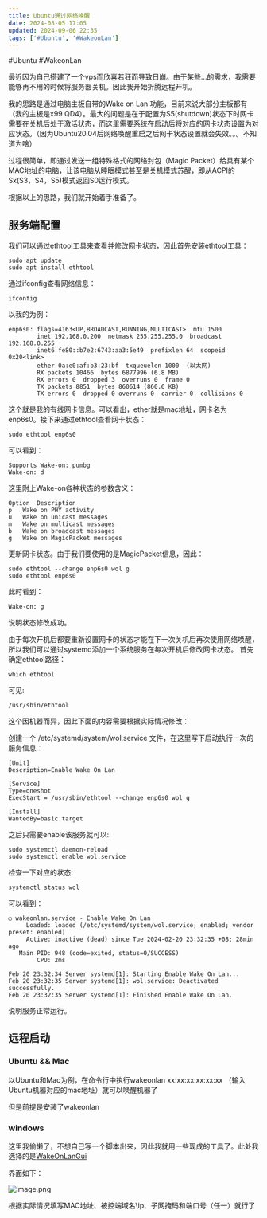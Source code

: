 ```yaml
---
title: Ubuntu通过网络唤醒
date: 2024-08-05 17:05
updated: 2024-09-06 22:35
tags: ['#Ubuntu', '#WakeonLan']
---
```


#Ubuntu #WakeonLan

最近因为自己搭建了一个vps而欣喜若狂而导致日崩。由于某些...的需求，我需要能够再不用的时候将服务器关机。因此我开始折腾远程开机。

我的思路是通过电脑主板自带的Wake on Lan 功能，目前来说大部分主板都有（我的主板是x99 QD4）。最大的问题是在于配置为S5(shutdown)状态下时网卡需要在关机后处于激活状态，而这里需要系统在启动后将对应的网卡状态设置为对应状态。（因为Ubuntu20.04后网络唤醒重启之后网卡状态设置就会失效。。。不知道为啥）

过程很简单，即通过发送一组特殊格式的网络封包（Magic Packet）给具有某个MAC地址的电脑，让该电脑从睡眠模式甚至是关机模式苏醒，即从ACPI的Sx(S3，S4，S5)模式返回S0运行模式。

根据以上的思路，我们就开始着手准备了。

## 服务端配置

我们可以通过ethtool工具来查看并修改网卡状态，因此首先安装ethtool工具：

```
sudo apt update
sudo apt install ethtool
```

通过ifconfig查看网络信息：

```
ifconfig
```

以我的为例：

```
enp6s0: flags=4163<UP,BROADCAST,RUNNING,MULTICAST>  mtu 1500
        inet 192.168.0.200  netmask 255.255.255.0  broadcast 192.168.0.255
        inet6 fe80::b7e2:6743:aa3:5e49  prefixlen 64  scopeid 0x20<link>
        ether 0a:e0:af:b3:23:bf  txqueuelen 1000  (以太网)
        RX packets 10466  bytes 6877996 (6.8 MB)
        RX errors 0  dropped 3  overruns 0  frame 0
        TX packets 8851  bytes 860614 (860.6 KB)
        TX errors 0  dropped 0 overruns 0  carrier 0  collisions 0
```

这个就是我的有线网卡信息。可以看出，ether就是mac地址，网卡名为enp6s0。接下来通过ethtool查看网卡状态：

```
sudo ethtool enp6s0
```

可以看到：

```
Supports Wake-on: pumbg
Wake-on: d
```

这里附上Wake-on各种状态的参数含义：

```
Option	Description
p	Wake on PHY activity
u	Wake on unicast messages
m	Wake on multicast messages
b	Wake on broadcast messages
g	Wake on MagicPacket messages
```

更新网卡状态。由于我们要使用的是MagicPacket信息，因此：

```
sudo ethtool --change enp6s0 wol g
sudo ethtool enp6s0
```

此时看到：

```
Wake-on: g
```

说明状态修改成功。

由于每次开机后都要重新设置网卡的状态才能在下一次关机后再次使用网络唤醒，所以我们可以通过systemd添加一个系统服务在每次开机后修改网卡状态。
首先确定ethtool路径：

```
which ethtool
```

可见:

```
/usr/sbin/ethtool
```

这个因机器而异，因此下面的内容需要根据实际情况修改：

创建一个 /etc/systemd/system/wol.service 文件，在这里写下启动执行一次的服务信息：

```
[Unit]
Description=Enable Wake On Lan

[Service]
Type=oneshot
ExecStart = /usr/sbin/ethtool --change enp6s0 wol g

[Install]
WantedBy=basic.target
```

之后只需要enable该服务就可以:

```
sudo systemctl daemon-reload
sudo systemctl enable wol.service
```

检查一下对应的状态:

```
systemctl status wol
```

可以看到：

```
○ wakeonlan.service - Enable Wake On Lan
     Loaded: loaded (/etc/systemd/system/wol.service; enabled; vendor preset: enabled)
     Active: inactive (dead) since Tue 2024-02-20 23:32:35 +08; 28min ago
   Main PID: 948 (code=exited, status=0/SUCCESS)
        CPU: 2ms

Feb 20 23:32:34 Server systemd[1]: Starting Enable Wake On Lan...
Feb 20 23:32:35 Server systemd[1]: wol.service: Deactivated successfully.
Feb 20 23:32:35 Server systemd[1]: Finished Enable Wake On Lan.
```

说明服务正常运行。

## 远程启动

### Ubuntu && Mac

以Ubuntu和Mac为例，在命令行中执行wakeonlan xx:xx:xx:xx:xx:xx （输入Ubuntu机器对应的mac地址）就可以唤醒机器了

但是前提是安装了wakeonlan

### windows

这里我偷懒了，不想自己写一个脚本出来，因此我就用一些现成的工具了。此处我选择的是[WakeOnLanGui](https://www.depicus.com/wake-on-lan/wake-on-lan-gui)

界面如下：

![image.png](https://cloud.intro-iu.top:738/d/ThreeBody/ZeroHzzzzPic/202408281844763.png)

根据实际情况填写MAC地址、被控端域名\ip、子网掩码和端口号（任一）就行了
